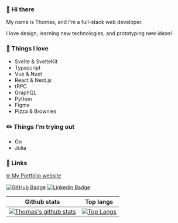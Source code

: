 ### 👋 Hi there 
My name is Thomas, and I'm a full-stack web developer.

I love design, learning new technologies, and prototyping new ideas!

### :tada: Things I love 

- Svelte & SvelteKit
- Typescript
- Vue & Nuxt
- React & Next.js
- tRPC
- GraphQL
- Python
- Figma
- Pizza & Brownies

### :pencil2: Things I'm trying out 

- Go
- Julia

### :link: Links 

<a href="https://www.thomasglopes.com" >🌐 My Portfolio website</a>

[![GitHub Badge](https://img.shields.io/github/followers/TGlide?label=follow&style=social)](https://github.com/TGlide)
[![Linkedin Badge](https://img.shields.io/badge/-LinkedIn-blue?style=flat-square&logo=Linkedin&logoColor=white&link=https://www.linkedin.com/in/thomas-gl)](https://www.linkedin.com/in/thomas-gl)

| Github stats | Top langs |
| ------------- | ------------- |
| [![Thomas's github stats](https://github-readme-stats.vercel.app/api?username=tglide&show_icons=true&layout=compact&count_private=true&hide_border=true&hide_title=true&theme=radical&bg_color=0d1117)](https://github.com/anuraghazra/github-readme-stats)  | [![Top Langs](https://github-readme-stats.vercel.app/api/top-langs/?username=tglide&show_icons=true&layout=compact&count_private=true&hide_border=true&exclude_repo=Arduino-Sketches&hide_title=true&theme=radical&bg_color=0d1117)](https://github.com/anuraghazra/github-readme-stats) |
